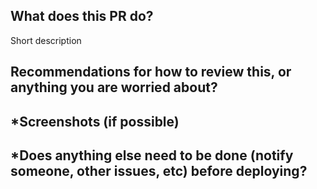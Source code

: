 ## What does this PR do? 
Short description

## Recommendations for how to review this, or anything you are worried about?

## *Screenshots (if possible)

## *Does anything else need to be done (notify someone, other issues, etc) before deploying? 
